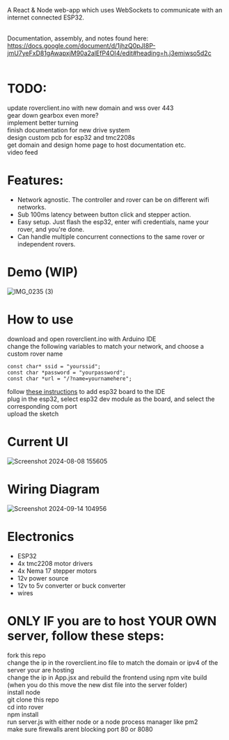 A React &amp; Node web-app which uses WebSockets to communicate with an internet connected ESP32. <br><br>

Documentation, assembly, and notes found here: https://docs.google.com/document/d/1jhzQ0pJI8P-jmU7yeFxD81gAwapxjM90a2alEfP4OI4/edit#heading=h.j3emiwso5d2c <br><br>

# TODO:
update roverclient.ino with new domain and wss over 443 <br>
gear down gearbox even more? <br>
implement better turning <br>
finish documentation for new drive system <br>
design custom pcb for esp32 and tmc2208s <br>
get domain and design home page to host documentation etc. <br>
video feed <br>

# Features:
- Network agnostic. The controller and rover can be on different wifi networks. <br>
- Sub 100ms latency between button click and stepper action. <br>
- Easy setup. Just flash the esp32, enter wifi credentials, name your rover, and you're done. <br>
- Can handle multiple concurrent connections to the same rover or independent rovers. <br>

# Demo (WIP)
 ![IMG_0235 (3)](https://github.com/user-attachments/assets/b294c53c-f50c-4765-a300-79dbd092510f) <br>


# How to use
download and open roverclient.ino with Arduino IDE <br>
change the following variables to match your network, and choose a custom rover name <br>
```
const char* ssid = "yourssid";
const char *password = "yourpassword";
const char *url = "/?name=yournamehere";
```
follow [these instructions](https://randomnerdtutorials.com/installing-the-esp32-board-in-arduino-ide-windows-instructions/) to add esp32 board to the IDE <br>
plug in the esp32, select esp32 dev module as the board, and select the corresponding com port <br>
upload the sketch <br>

# Current UI
![Screenshot 2024-08-08 155605](https://github.com/user-attachments/assets/68521e46-437e-4adb-a106-f6c1c0f90400)

# Wiring Diagram
![Screenshot 2024-09-14 104956](https://github.com/user-attachments/assets/00c14777-11d9-4daa-891e-cef313ca06d1)


# Electronics
 - ESP32 <br>
 - 4x tmc2208 motor drivers <br>
 - 4x Nema 17 stepper motors <br>
 - 12v power source <br>
 - 12v to 5v converter or buck converter <br>
 - wires <br>

# ONLY IF you are to host YOUR OWN server, follow these steps:
fork this repo <br>
change the ip in the roverclient.ino file to match the domain or ipv4 of the server your are hosting <br>
change the ip in App.jsx and rebuild the frontend using npm vite build (when you do this move the new dist file into the server folder) <br>
install node <br>
git clone this repo <br>
cd into rover <br>
npm install <br>
run server.js with either node or a node process manager like pm2 <br>
make sure firewalls arent blocking port 80 or 8080 <br>

